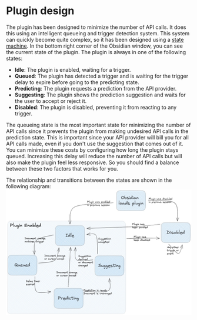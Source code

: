 # Plugin design
The plugin has been designed to minimize the number of API calls.
It does this using an intelligent queueing and trigger detection system.
This system can quickly become quite complex, so it has been designed using a [state machine](https://refactoring.guru/design-patterns/state).
In the bottom right corner of the Obsidian window, you can see the current state of the plugin. 
The plugin is always in one of the following states:
- **Idle**: The plugin is enabled, waiting for a trigger.
- **Queued**: The plugin has detected a trigger and is waiting for the trigger delay to expire before going to the predicting state.
- **Predicting**: The plugin requests a prediction from the API provider. 
- **Suggesting**: The plugin shows the prediction suggestion and waits for the user to accept or reject it.
- **Disabled**: The plugin is disabled, preventing it from reacting to any trigger.

The queueing state is the most important state for minimizing the number of API calls since it prevents the plugin from making undesired API calls in the prediction state. This is important since your API provider will bill you for all API calls made, even if you don't use the suggestion that comes out of it.
You can minimize these costs by configuring how long the plugin stays queued.
Increasing this delay will reduce the number of API calls but will also make the plugin feel less responsive.
So you should find a balance between these two factors that works for you.

The relationship and transitions between the states are shown in the following diagram:
![states](../assets/state_diagram.jpg)

